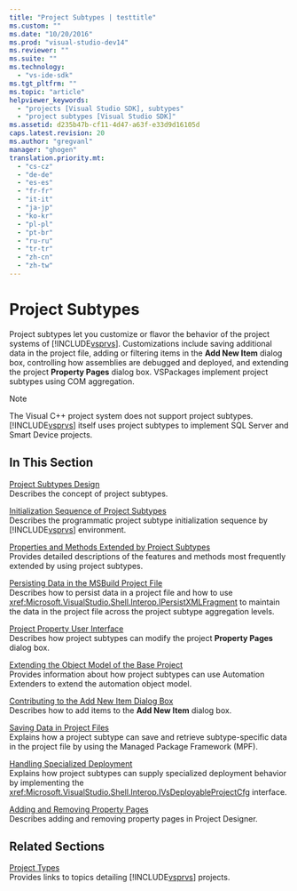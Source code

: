 ```yaml
---
title: "Project Subtypes | testtitle"
ms.custom: ""
ms.date: "10/20/2016"
ms.prod: "visual-studio-dev14"
ms.reviewer: ""
ms.suite: ""
ms.technology: 
  - "vs-ide-sdk"
ms.tgt_pltfrm: ""
ms.topic: "article"
helpviewer_keywords: 
  - "projects [Visual Studio SDK], subtypes"
  - "project subtypes [Visual Studio SDK]"
ms.assetid: d235b47b-cf11-4d47-a63f-e33d9d16105d
caps.latest.revision: 20
ms.author: "gregvanl"
manager: "ghogen"
translation.priority.mt: 
  - "cs-cz"
  - "de-de"
  - "es-es"
  - "fr-fr"
  - "it-it"
  - "ja-jp"
  - "ko-kr"
  - "pl-pl"
  - "pt-br"
  - "ru-ru"
  - "tr-tr"
  - "zh-cn"
  - "zh-tw"
---
```

# Project Subtypes
Project subtypes let you customize or flavor the behavior of the project systems of [!INCLUDE[vsprvs](../code-quality/includes/vsprvs_md.md)]. Customizations include saving additional data in the project file, adding or filtering items in the **Add New Item** dialog box, controlling how assemblies are debugged and deployed, and extending the project **Property Pages** dialog box. VSPackages implement project subtypes using COM aggregation.  
  
> [!NOTE]
>  The Visual C++ project system does not support project subtypes. [!INCLUDE[vsprvs](../code-quality/includes/vsprvs_md.md)] itself uses project subtypes to implement SQL Server and Smart Device projects.  
  
## In This Section  
 [Project Subtypes Design](../extensibility-internals/project-subtypes-design.md)  
 Describes the concept of project subtypes.  
  
 [Initialization Sequence of Project Subtypes](../extensibility-internals/initialization-sequence-of-project-subtypes.md)  
 Describes the programmatic project subtype initialization sequence by [!INCLUDE[vsprvs](../code-quality/includes/vsprvs_md.md)] environment.  
  
 [Properties and Methods Extended by Project Subtypes](../extensibility-internals/properties-and-methods-extended-by-project-subtypes.md)  
 Provides detailed descriptions of the features and methods most frequently extended by using project subtypes.  
  
 [Persisting Data in the MSBuild Project File](../extensibility-internals/persisting-data-in-the-msbuild-project-file.md)  
 Describes how to persist data in a project file and how to use <xref:Microsoft.VisualStudio.Shell.Interop.IPersistXMLFragment> to maintain the data in the project file across the project subtype aggregation levels.  
  
 [Project Property User Interface](../extensibility-internals/project-property-user-interface.md)  
 Describes how project subtypes can modify the project **Property Pages** dialog box.  
  
 [Extending the Object Model of the Base Project](../extensibility-internals/extending-the-object-model-of-the-base-project.md)  
 Provides information about how project subtypes can use Automation Extenders to extend the automation object model.  
  
 [Contributing to the Add New Item Dialog Box](../extensibility-internals/contributing-to-the-add-new-item-dialog-box.md)  
 Describes how to add items to the **Add New Item** dialog box.  
  
 [Saving Data in Project Files](../extensibility/saving-data-in-project-files.md)  
 Explains how a project subtype can save and retrieve subtype-specific data in the project file by using the Managed Package Framework (MPF).  
  
 [Handling Specialized Deployment](../extensibility-internals/handling-specialized-deployment.md)  
 Explains how project subtypes can supply specialized deployment behavior by implementing the <xref:Microsoft.VisualStudio.Shell.Interop.IVsDeployableProjectCfg> interface.  
  
 [Adding and Removing Property Pages](../extensibility/adding-and-removing-property-pages.md)  
 Describes adding and removing property pages in Project Designer.  
  
## Related Sections  
 [Project Types](../extensibility-internals/project-types.md)  
 Provides links to topics detailing [!INCLUDE[vsprvs](../code-quality/includes/vsprvs_md.md)] projects.